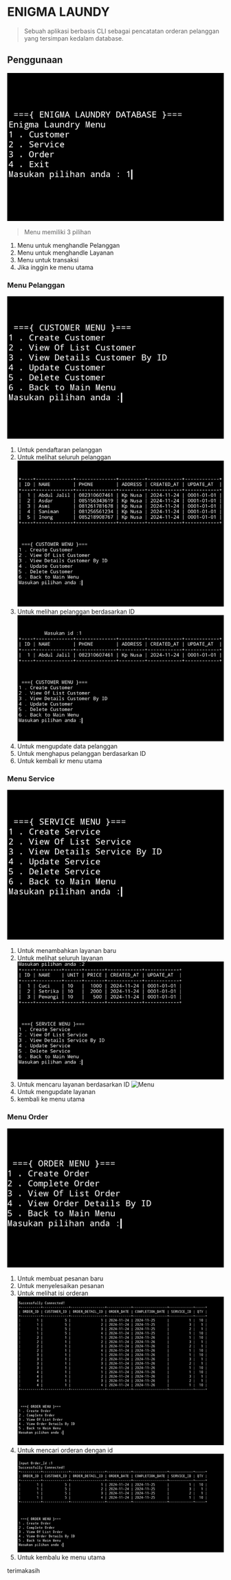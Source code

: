 # ENIGMA LAUNDY
> Sebuah aplikasi berbasis CLI sebagai pencatatan orderan pelanggan yang tersimpan kedalam database.

## Penggunaan

![Menu](img/main.jpg)

> Menu memiliki 3 pilihan
1. Menu untuk menghandle Pelanggan
2. Menu untuk menghandle Layanan
3. Menu untuk transaksi
4. Jika inggin ke menu utama

### Menu Pelanggan
![Menu](img/customer.jpg)
1. Untuk pendaftaran pelanggan
2. Untuk melihat seluruh pelanggan
![Menu](img/allcustomer.jpg)
3. Untuk melihan pelanggan berdasarkan ID
![Menu](img/idcustomer.jpg)
4. Untuk mengupdate data pelanggan 
5. Untuk menghapus pelanggan berdasarkan ID
6. Untuk kembali kr menu utama

### Menu Service
![Menu](img/service.jpg)
1. Untuk menambahkan layanan baru
2. Untuk melihat seluruh layanan
![Menu](img/allservice.jpg)
3. Untuk mencaru layanan berdasarkan ID
![Menu](img/idservice.jpg)
4. Untuk mengupdate layanan
5. kembali ke menu utama

###  Menu Order
![Menu](img/order.jpg)
1. Untuk membuat pesanan baru
2. Untuk menyelesaikan pesanan
3. Untuk melihat isi orderan
![Menu](img/allorder.jpg)
4. Untuk mencari orderan dengan id
![Menu](img/idorder.jpg)
5. Untuk kembalu ke menu utama 


terimakasih


